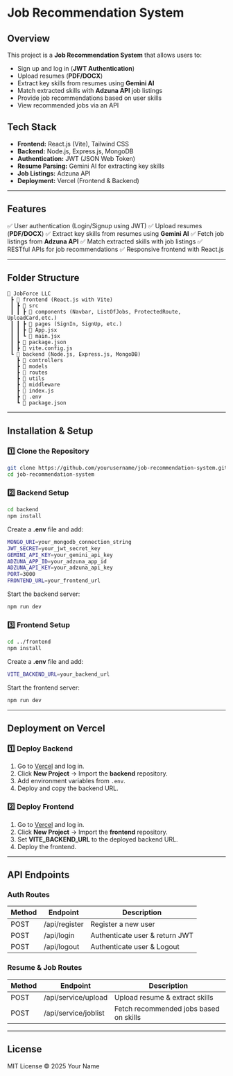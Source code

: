 # Job Recommendation System

## Overview
This project is a **Job Recommendation System** that allows users to:
- Sign up and log in (**JWT Authentication**)
- Upload resumes (**PDF/DOCX**)
- Extract key skills from resumes using **Gemini AI**
- Match extracted skills with **Adzuna API** job listings
- Provide job recommendations based on user skills
- View recommended jobs via an API

## Tech Stack
- **Frontend:** React.js (Vite), Tailwind CSS
- **Backend:** Node.js, Express.js, MongoDB
- **Authentication:** JWT (JSON Web Token)
- **Resume Parsing:** Gemini AI for extracting key skills
- **Job Listings:** Adzuna API
- **Deployment:** Vercel (Frontend & Backend)

---

## Features
✅ User authentication (Login/Signup using JWT)
✅ Upload resumes (**PDF/DOCX**)
✅ Extract key skills from resumes using **Gemini AI**
✅ Fetch job listings from **Adzuna API**
✅ Match extracted skills with job listings
✅ RESTful APIs for job recommendations
✅ Responsive frontend with React.js

---

## Folder Structure
```
📂 JobForce LLC
 ┣ 📂 frontend (React.js with Vite)
 ┃ ┣ 📂 src
 ┃ ┃ ┣ 📂 components (Navbar, ListOfJobs, ProtectedRoute, UploadCard,etc.)
 ┃ ┃ ┣ 📂 pages (SignIn, SignUp, etc.)
 ┃ ┃ ┣ 📜 App.jsx
 ┃ ┃ ┗ 📜 main.jsx
 ┃ ┣ 📜 package.json
 ┃ ┣ 📜 vite.config.js
 ┗ 📂 backend (Node.js, Express.js, MongoDB)
   ┣ 📂 controllers
   ┣ 📂 models
   ┣ 📂 routes
   ┣ 📂 utils
   ┣ 📂 middleware
   ┣ 📜 index.js
   ┣ 📜 .env
   ┗ 📜 package.json
```

---

## Installation & Setup

### 1️⃣ Clone the Repository
```sh
git clone https://github.com/yourusername/job-recommendation-system.git
cd job-recommendation-system
```

### 2️⃣ Backend Setup
```sh
cd backend
npm install
```
Create a **.env** file and add:
```sh
MONGO_URI=your_mongodb_connection_string
JWT_SECRET=your_jwt_secret_key
GEMINI_API_KEY=your_gemini_api_key
ADZUNA_APP_ID=your_adzuna_app_id
ADZUNA_API_KEY=your_adzuna_api_key
PORT=3000
FRONTEND_URL=your_frontend_url
```
Start the backend server:
```sh
npm run dev
```

### 3️⃣ Frontend Setup
```sh
cd ../frontend
npm install
```
Create a **.env** file and add:
```sh
VITE_BACKEND_URL=your_backend_url
```
Start the frontend server:
```sh
npm run dev
```

---

## Deployment on Vercel

### **1️⃣ Deploy Backend**
1. Go to [Vercel](https://vercel.com/) and log in.
2. Click **New Project** → Import the **backend** repository.
3. Add environment variables from `.env`.
4. Deploy and copy the backend URL.

### **2️⃣ Deploy Frontend**
1. Go to [Vercel](https://vercel.com/) and log in.
2. Click **New Project** → Import the **frontend** repository.
3. Set **VITE_BACKEND_URL** to the deployed backend URL.
4. Deploy the frontend.

---

## API Endpoints

### **Auth Routes**
| Method | Endpoint       | Description |
|--------|--------------|-------------|
| POST   | /api/register | Register a new user |
| POST   | /api/login  | Authenticate user & return JWT |
| POST   | /api/logout  | Authenticate user & Logout |

### **Resume & Job Routes**
| Method | Endpoint       | Description |
|--------|--------------|-------------|
| POST   | /api/service/upload  | Upload resume & extract skills |
| POST    | /api/service/joblist | Fetch recommended jobs based on skills |

---

## License
MIT License © 2025 Your Name
